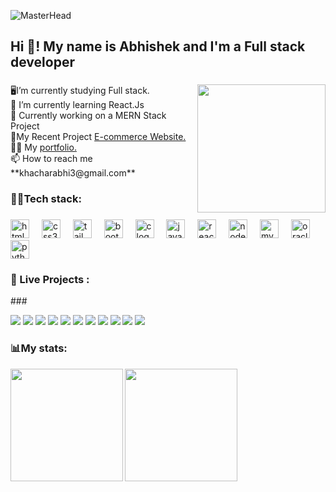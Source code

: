 ![MasterHead](https://cubettech.com/wp-content/uploads/2021/05/WEB-Full-Stack-Developer.jpg)
<h2 align="left">Hi 👋! My name is Abhishek and I'm a Full stack developer</h2>

###

<img align="right" height="205" src="https://miro.medium.com/v2/resize:fit:940/1*CAo2phLhkEynY4Cx8uILpA.png"  />

###

<p align="left">🖥️I’m currently studying Full stack.<br>🌿 I’m currently learning React.Js<br>🏢 Currently working on a MERN Stack Project<br>🔭My Recent Project <a href="https://chatapp-frontend-rtfn.onrender.com">E-commerce Website.</a><br>👨‍💻 My <a href="https://my-portfolio-n6gg.onrender.com/">portfolio.</a><br>📫 How to reach me **khacharabhi3@gmail.com**</p>

###

<h3 align="left">🧑‍💻Tech stack:</h3>

###

<div align="left">
  <img src="https://img.shields.io/badge/HTML5-E34F26?logo=html5&logoColor=white&style=for-the-badge" height="30" alt="html5 logo"  />
  <img width="12" />
  <img src="https://img.shields.io/badge/CSS3-1572B6?logo=css3&logoColor=white&style=for-the-badge" height="30" alt="css3 logo"  />
  <img width="12" />
  <img src="https://img.shields.io/badge/Tailwind CSS-06B6D4?logo=tailwindcss&logoColor=black&style=for-the-badge" height="30" alt="tailwindcss logo"  />
  <img width="12" />
  <img src="https://img.shields.io/badge/Bootstrap-7952B3?logo=bootstrap&logoColor=white&style=for-the-badge" height="30" alt="bootstrap logo"  />
  <img width="12" />
  <img src="https://img.shields.io/badge/C-A8B9CC?logo=c&logoColor=black&style=for-the-badge" height="30" alt="c logo"  />
  <img width="12" />
  <img src="https://img.shields.io/badge/JavaScript-F7DF1E?logo=javascript&logoColor=black&style=for-the-badge" height="30" alt="javascript logo"  />
  <img width="12" />
  <img src="https://img.shields.io/badge/React-61DAFB?logo=react&logoColor=black&style=for-the-badge" height="30" alt="react logo"  />
  <img width="12" />
  <img src="https://img.shields.io/badge/Node.js-339933?logo=nodedotjs&logoColor=white&style=for-the-badge" height="30" alt="nodejs logo"  />
  <img width="12" />
  <img src="https://img.shields.io/badge/MySQL-4479A1?logo=mysql&logoColor=white&style=for-the-badge" height="30" alt="mysql logo"  />
  <img width="12" />
  <img src="https://img.shields.io/badge/Oracle-F80000?logo=oracle&logoColor=white&style=for-the-badge" height="30" alt="oracle logo"  />
  <img width="12" />
  <img src="https://img.shields.io/badge/Python-3776AB?logo=python&logoColor=white&style=for-the-badge" height="30" alt="python logo"  />
</div>

<h3 align="left">🚀 Live Projects :</h3>
### 

<a target="_blank" href=""><img src="https://img.shields.io/badge/html-HTML5-orange?style=for-the-badge&logo=html5"/></a>
<a target="_blank" href=""><img src="https://img.shields.io/badge/html-React%20Tailwind-blue?style=for-the-badge&logo=html5"/></a>
<a target="_blank" href=""><img src="https://img.shields.io/badge/css-Projects-yellow?style=for-the-badge&logo=css3"/></a>
<a target="_blank" href=""><img src="https://img.shields.io/badge/css-React%20Tailwind-blue?style=for-the-badge&logo=css3"/></a>
<a target="_blank" href=""><img src="https://img.shields.io/badge/jquery-React%20Tailwind-blue?style=for-the-badge&logo=jquery"/></a>
<a target="_blank" href=""><img src="https://img.shields.io/badge/bootstrap-Bootstrap-563D7C?style=for-the-badge&logo=bootstrap"/></a>
<a target="_blank" href=""><img src="https://img.shields.io/badge/bootstrap-CSS3-blue?style=for-the-badge&logo=bootstrap"/></a>
<a target="_blank" href=""><img src="https://img.shields.io/badge/tailwind-CSS3-blue?style=for-the-badge&logo=tailwind"/></a>
<a target="_blank" href=""><img src="https://img.shields.io/badge/javascript-Bootstrap-563D7C?style=for-the-badge&logo=javascript"/></a>
<a target="_blank" href=""><img src="https://img.shields.io/badge/javascript-HTML-orange?style=for-the-badge&logo=javascript"/></a>
<a target="_blank" href=""><img src="https://img.shields.io/badge/dsa-HTML5-orange?style=for-the-badge&logo=dsa"/></a>


###

<h3 align="left">📊My stats:</h3>
<a href="https://github.com/abhishek121205">
  <img height=180em align="left"  src="https://github-readme-stats.vercel.app/api/top-langs?username=abhishek121205&layout=compact&langs_count=8&theme=tokyonight" />
</a> 
<a href="https://github.com/abhishek121205">
  <img height=180em src="https://github-readme-streak-stats.herokuapp.com/?user=abhishek121205&layout=compact&langs_count=8&theme=tokyonight" />
</a> 
